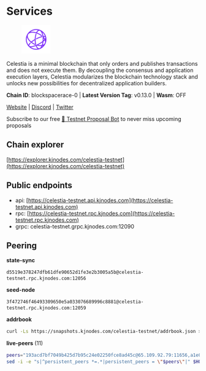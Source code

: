 # Services

<figure><img src="https://raw.githubusercontent.com/kj89/cosmos-images/main/logos/celestia.png" alt=""><figcaption></figcaption></figure>

Celestia is a minimal blockchain that only orders and publishes transactions and  does not execute them. By decoupling the consensus and application execution layers,  Celestia modularizes the blockchain technology stack and unlocks new possibilities  for decentralized application builders.

**Chain ID**: blockspacerace-0 | **Latest Version Tag**: v0.13.0 | **Wasm**: OFF

[Website](https://celestia.org) | [Discord](https://discord.gg/celestiacommunity) | [Twitter](https://twitter.com/CelestiaOrg)



Subscribe to our free [🤖 Testnet Proposal Bot](https://t.me/kjnodes_testnet_proposal_bot) to never miss upcoming proposals


## Chain explorer
[https://explorer.kjnodes.com/celestia-testnet](https://explorer.kjnodes.com/celestia-testnet)

## Public endpoints

* api: [https://celestia-testnet.api.kjnodes.com](https://celestia-testnet.api.kjnodes.com)
* rpc: [https://celestia-testnet.rpc.kjnodes.com](https://celestia-testnet.rpc.kjnodes.com)
* grpc: celestia-testnet.grpc.kjnodes.com:12090

## Peering

**state-sync**

```text
d5519e378247dfb61dfe90652d1fe3e2b3005a5b@celestia-testnet.rpc.kjnodes.com:12056
```

**seed-node**

```text
3f472746f46493309650e5a033076689996c8881@celestia-testnet.rpc.kjnodes.com:12059
```

**addrbook**
```bash
curl -Ls https://snapshots.kjnodes.com/celestia-testnet/addrbook.json > $HOME/.celestia-app/config/addrbook.json
```

**live-peers** (11)
```bash
peers="193acd7bf7049b425d7b95c24e02250fce8ad45c@65.109.92.79:11656,a1e08e481992149d50cb74144602334e71fa3aa3@62.232.97.106:26656,c08cc20656b20b9590bfb28980100900631e3709@162.19.58.103:26656,d5519e378247dfb61dfe90652d1fe3e2b3005a5b@65.109.68.190:12056,f05e6a065b772dda4c7c0cbed40894a8c43416c7@57.128.86.3:26656,8f14ec71e1d712c912c27485a169c2519628cfb6@185.225.232.196:21656,e4fa11cfb413d69d95dc90a0e12125b091b1d574@51.158.115.159:26656,6c73374cb78a543e2dd3eb218c29386392da2cf5@35.210.99.77:26656,ae95e8d93a0822a763823551c163d15d4cdce944@116.202.227.117:20656,0196b56324c6fd3dd31110d3cb06dc169a1e1310@194.62.97.31:26656,5fa6853eb52bc3a5ff1fe56b988515d16644819a@65.21.232.33:2000"
sed -i -e "s|^persistent_peers *=.*|persistent_peers = \"$peers\"|" $HOME/.celestia-app/config/config.toml
```

